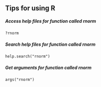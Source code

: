 ## Tips for using R

##### Access help files for function called rnorm
    ?rnorm

##### Search help files for function called rnorm
    help.search("rnorm")

##### Get arguments for function called rnorm
    args("rnorm")

